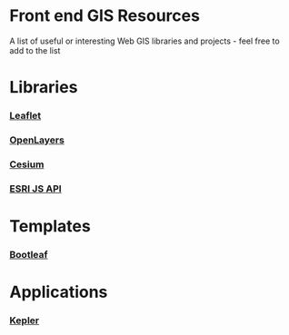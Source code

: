 # Front end GIS Resources
A list of useful or interesting Web GIS libraries and projects - feel free to add to the list

# Libraries
### [Leaflet](https://leafletjs.com/)
### [OpenLayers](https://openlayers.org/)
### [Cesium](https://cesiumjs.org/)
### [ESRI JS API](https://developers.arcgis.com/javascript/3/)

# Templates
### [Bootleaf](https://github.com/bmcbride/bootleaf)

# Applications
### [Kepler](https://kepler.gl/demo)
